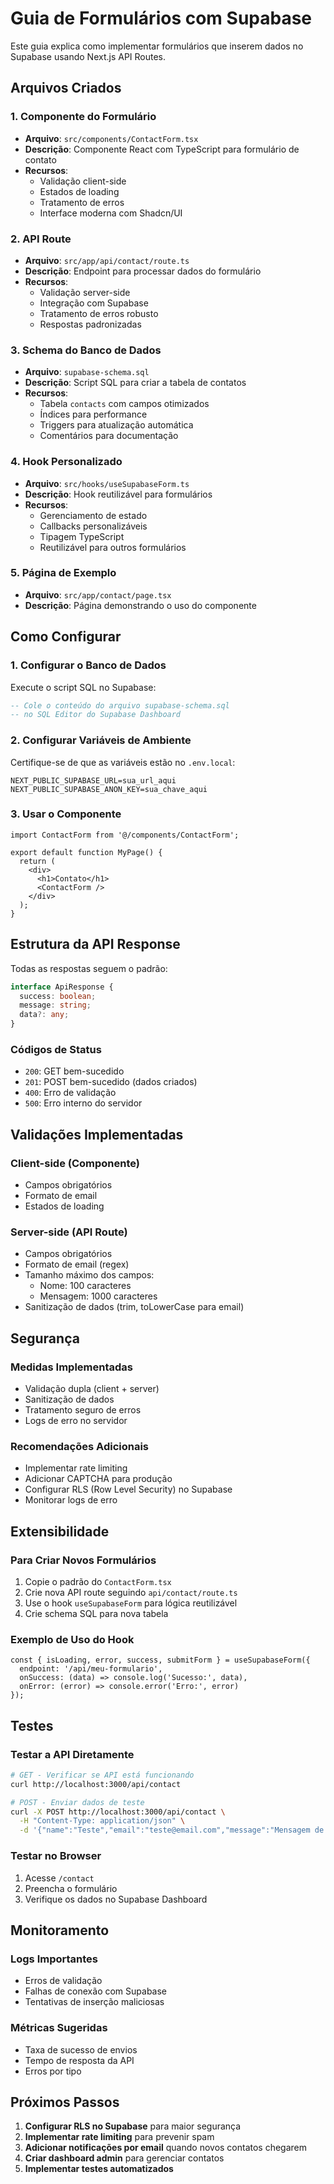 # Guia de Formulários com Supabase

Este guia explica como implementar formulários que inserem dados no Supabase usando Next.js API Routes.

## Arquivos Criados

### 1. Componente do Formulário
- **Arquivo**: `src/components/ContactForm.tsx`
- **Descrição**: Componente React com TypeScript para formulário de contato
- **Recursos**:
  - Validação client-side
  - Estados de loading
  - Tratamento de erros
  - Interface moderna com Shadcn/UI

### 2. API Route
- **Arquivo**: `src/app/api/contact/route.ts`
- **Descrição**: Endpoint para processar dados do formulário
- **Recursos**:
  - Validação server-side
  - Integração com Supabase
  - Tratamento de erros robusto
  - Respostas padronizadas

### 3. Schema do Banco de Dados
- **Arquivo**: `supabase-schema.sql`
- **Descrição**: Script SQL para criar a tabela de contatos
- **Recursos**:
  - Tabela `contacts` com campos otimizados
  - Índices para performance
  - Triggers para atualização automática
  - Comentários para documentação

### 4. Hook Personalizado
- **Arquivo**: `src/hooks/useSupabaseForm.ts`
- **Descrição**: Hook reutilizável para formulários
- **Recursos**:
  - Gerenciamento de estado
  - Callbacks personalizáveis
  - Tipagem TypeScript
  - Reutilizável para outros formulários

### 5. Página de Exemplo
- **Arquivo**: `src/app/contact/page.tsx`
- **Descrição**: Página demonstrando o uso do componente

## Como Configurar

### 1. Configurar o Banco de Dados
Execute o script SQL no Supabase:
```sql
-- Cole o conteúdo do arquivo supabase-schema.sql
-- no SQL Editor do Supabase Dashboard
```

### 2. Configurar Variáveis de Ambiente
Certifique-se de que as variáveis estão no `.env.local`:
```env
NEXT_PUBLIC_SUPABASE_URL=sua_url_aqui
NEXT_PUBLIC_SUPABASE_ANON_KEY=sua_chave_aqui
```

### 3. Usar o Componente
```tsx
import ContactForm from '@/components/ContactForm';

export default function MyPage() {
  return (
    <div>
      <h1>Contato</h1>
      <ContactForm />
    </div>
  );
}
```

## Estrutura da API Response

Todas as respostas seguem o padrão:
```typescript
interface ApiResponse {
  success: boolean;
  message: string;
  data?: any;
}
```

### Códigos de Status
- `200`: GET bem-sucedido
- `201`: POST bem-sucedido (dados criados)
- `400`: Erro de validação
- `500`: Erro interno do servidor

## Validações Implementadas

### Client-side (Componente)
- Campos obrigatórios
- Formato de email
- Estados de loading

### Server-side (API Route)
- Campos obrigatórios
- Formato de email (regex)
- Tamanho máximo dos campos:
  - Nome: 100 caracteres
  - Mensagem: 1000 caracteres
- Sanitização de dados (trim, toLowerCase para email)

## Segurança

### Medidas Implementadas
- Validação dupla (client + server)
- Sanitização de dados
- Tratamento seguro de erros
- Logs de erro no servidor

### Recomendações Adicionais
- Implementar rate limiting
- Adicionar CAPTCHA para produção
- Configurar RLS (Row Level Security) no Supabase
- Monitorar logs de erro

## Extensibilidade

### Para Criar Novos Formulários
1. Copie o padrão do `ContactForm.tsx`
2. Crie nova API route seguindo `api/contact/route.ts`
3. Use o hook `useSupabaseForm` para lógica reutilizável
4. Crie schema SQL para nova tabela

### Exemplo de Uso do Hook
```tsx
const { isLoading, error, success, submitForm } = useSupabaseForm({
  endpoint: '/api/meu-formulario',
  onSuccess: (data) => console.log('Sucesso:', data),
  onError: (error) => console.error('Erro:', error)
});
```

## Testes

### Testar a API Diretamente
```bash
# GET - Verificar se API está funcionando
curl http://localhost:3000/api/contact

# POST - Enviar dados de teste
curl -X POST http://localhost:3000/api/contact \
  -H "Content-Type: application/json" \
  -d '{"name":"Teste","email":"teste@email.com","message":"Mensagem de teste"}'
```

### Testar no Browser
1. Acesse `/contact`
2. Preencha o formulário
3. Verifique os dados no Supabase Dashboard

## Monitoramento

### Logs Importantes
- Erros de validação
- Falhas de conexão com Supabase
- Tentativas de inserção maliciosas

### Métricas Sugeridas
- Taxa de sucesso de envios
- Tempo de resposta da API
- Erros por tipo

## Próximos Passos

1. **Configurar RLS no Supabase** para maior segurança
2. **Implementar rate limiting** para prevenir spam
3. **Adicionar notificações por email** quando novos contatos chegarem
4. **Criar dashboard admin** para gerenciar contatos
5. **Implementar testes automatizados**
